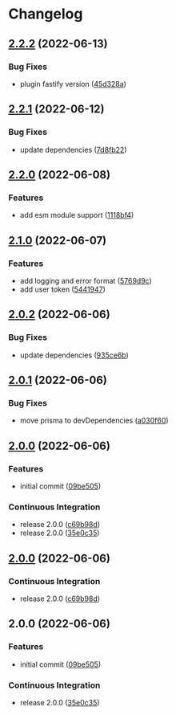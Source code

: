 # Changelog

## [2.2.2](https://github.com/depixy/database/compare/v2.2.1...v2.2.2) (2022-06-13)


### Bug Fixes

* plugin fastify version ([45d328a](https://github.com/depixy/database/commit/45d328ae67aab9f584265d28180fb187e5e4f11e))

## [2.2.1](https://github.com/depixy/database/compare/v2.2.0...v2.2.1) (2022-06-12)


### Bug Fixes

* update dependencies ([7d8fb22](https://github.com/depixy/database/commit/7d8fb22892bc8668a1fbef9f75fcfafa9187357c))

## [2.2.0](https://github.com/depixy/database/compare/v2.1.0...v2.2.0) (2022-06-08)


### Features

* add esm module support ([1118bf4](https://github.com/depixy/database/commit/1118bf46506a740b385cb7f4aa618d95b29be92e))

## [2.1.0](https://github.com/depixy/database/compare/v2.0.2...v2.1.0) (2022-06-07)


### Features

* add logging and error format ([5769d9c](https://github.com/depixy/database/commit/5769d9cdb83d3b882a2c0147171023ce1505d815))
* add user token ([5441947](https://github.com/depixy/database/commit/54419470b92020e7e4d05230e85f3e22beaa330d))

## [2.0.2](https://github.com/depixy/database/compare/v2.0.1...v2.0.2) (2022-06-06)


### Bug Fixes

* update dependencies ([935ce6b](https://github.com/depixy/database/commit/935ce6b15b064a4fbbd1e47d6f38437b55b195c2))

## [2.0.1](https://github.com/depixy/database/compare/v2.0.0...v2.0.1) (2022-06-06)


### Bug Fixes

* move prisma to devDependencies ([a030f60](https://github.com/depixy/database/commit/a030f60cfc51c87f6ace1ed769855f46c44a09ae))

## [2.0.0](https://github.com/depixy/database/compare/v2.0.0...v2.0.0) (2022-06-06)


### Features

* initial commit ([09be505](https://github.com/depixy/database/commit/09be50520f727111e25c7602a153208da1def3f0))


### Continuous Integration

* release 2.0.0 ([c69b98d](https://github.com/depixy/database/commit/c69b98dcdc7b0ab54fcd025bc9d9bb6eefb6aae8))
* release 2.0.0 ([35e0c35](https://github.com/depixy/database/commit/35e0c357d630fe780c17072005df6d74469b7950))

## [2.0.0](https://github.com/depixy/database/compare/v2.0.0...v2.0.0) (2022-06-06)


### Continuous Integration

* release 2.0.0 ([c69b98d](https://github.com/depixy/database/commit/c69b98dcdc7b0ab54fcd025bc9d9bb6eefb6aae8))

## 2.0.0 (2022-06-06)


### Features

* initial commit ([09be505](https://github.com/depixy/database/commit/09be50520f727111e25c7602a153208da1def3f0))


### Continuous Integration

* release 2.0.0 ([35e0c35](https://github.com/depixy/database/commit/35e0c357d630fe780c17072005df6d74469b7950))
